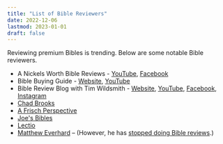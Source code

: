```yaml
---
title: "List of Bible Reviewers"
date: 2022-12-06
lastmod: 2023-01-01
draft: false
---
```


Reviewing premium Bibles is trending. Below are some notable Bible reviewers.

- A Nickels Worth Bible Reviews - [YouTube](https://www.youtube.com/@anickelsworthbiblereviews), [Facebook](https://facebook.com/officialanickelsworth)
- Bible Buying Guide - [Website](https://biblebuyingguide.com), [YouTube](https://www.youtube.com/@BibleBuyingGuide)
- Bible Review Blog with Tim Wildsmith - [Website](https://www.biblereviewblog.com), [YouTube](https://www.youtube.com/@timwildsmith), [Facebook](https://www.facebook.com/BibleReviewBlog/), [Instagram](https://www.instagram.com/biblereviewblog/) 
- [Chad Brooks](https://www.youtube.com/@revchadbrooks)
- [A Frisch Perspective](https://www.youtube.com/@AFrischPerspective)
- [Joe's Bibles](https://www.youtube.com/@joesbibles5636)
- [Lectio](https://www.lectio.org)
- [Matthew Everhard](https://youtube.com/playlist?list=PLWctVi0LWLsAE8OawOHmrrZgLu3ryOrFK) – (However, he has [stopped doing Bible reviews](https://youtu.be/ebNFzPpZNOI).)
